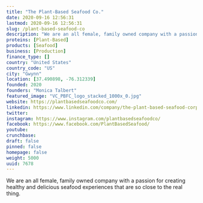 ```yaml
---
title: "The Plant-Based Seafood Co."
date: 2020-09-16 12:56:31
lastmod: 2020-09-16 12:56:31
slug: /plant-based-seafood-co
description: "We are an all female, family owned company with a passion for creating healthy and delicious seafood experiences that are so close to the real thing."
proteins: [Plant-Based]
products: [Seafood]
business: [Production]
finance_type: []
country: "United States"
country_code: "US"
city: "Gwynn"
location: [37.490898, -76.312339]
founded: 2020
founders: "Monica Talbert"
featured_image: "VC_PBFC_logo_stacked_1000x_0.jpg"
website: https://plantbasedseafoodco.com/
linkedin: https://www.linkedin.com/company/the-plant-based-seafood-corp
twitter: 
instagram: https://www.instagram.com/plantbasedseafoodco/
facebook: https://www.facebook.com/PlantBasedSeafood/
youtube: 
crunchbase: 
draft: false
pinned: false
homepage: false
weight: 5000
uuid: 7678
---
```

We are an all female, family owned company with a passion for creating healthy and delicious seafood experiences that are so close to the real thing.
